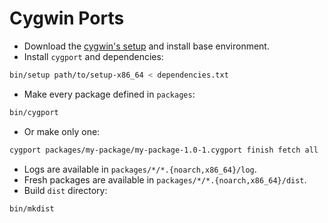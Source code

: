 # Cygwin Ports

* Download the [cygwin's setup](https://cygwin.com/install.html) and install base environment.
* Install `cygport` and dependencies:

```sh
bin/setup path/to/setup-x86_64 < dependencies.txt
```

* Make every package defined in `packages`:

```sh
bin/cygport
```

* Or make only one:

```sh
cygport packages/my-package/my-package-1.0-1.cygport finish fetch all
```

* Logs are available in `packages/*/*.{noarch,x86_64}/log`.
* Fresh packages are available in `packages/*/*.{noarch,x86_64}/dist`.
* Build `dist` directory:

```sh
bin/mkdist
```
